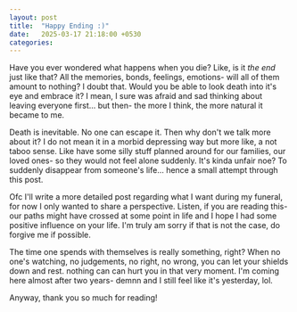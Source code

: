 ```yaml
---
layout: post
title:  "Happy Ending :)"
date:   2025-03-17 21:18:00 +0530
categories:
---
```



Have you ever wondered what happens when you die? Like, is it _the end_ just like that? All the memories, bonds, feelings, emotions- will all of them amount to nothing? I doubt that. Would you be able to look death into it's eye and embrace it? I mean, I sure was afraid and sad thinking about leaving everyone first... but then- the more I think, the more natural it became to me. 

Death is inevitable. No one can escape it. Then why don't we talk more about it? I do not mean it in a morbid depressing way but more like, a not taboo sense. Like have some silly stuff planned around for our families, our loved ones- so they would not feel alone suddenly. It's kinda unfair noe? To suddenly disappear from someone's life... hence a small attempt through this post. 

Ofc I'll write a more detailed post regarding what I want during my funeral, for now I only wanted to share a perspective. Listen, if you are reading this- our paths might have crossed at some point in life and I hope I had some positive influence on your life. I'm truly am sorry if that is not the case, do forgive me if possible.

The time one spends with themselves is really something, right? When no one's watching, no judgements, no right, no wrong, you can let your shields down and rest. nothing can can hurt you in that very moment. I'm coming here almost after two years- demnn and I still feel like it's yesterday, lol. 

Anyway, thank you so much for reading!